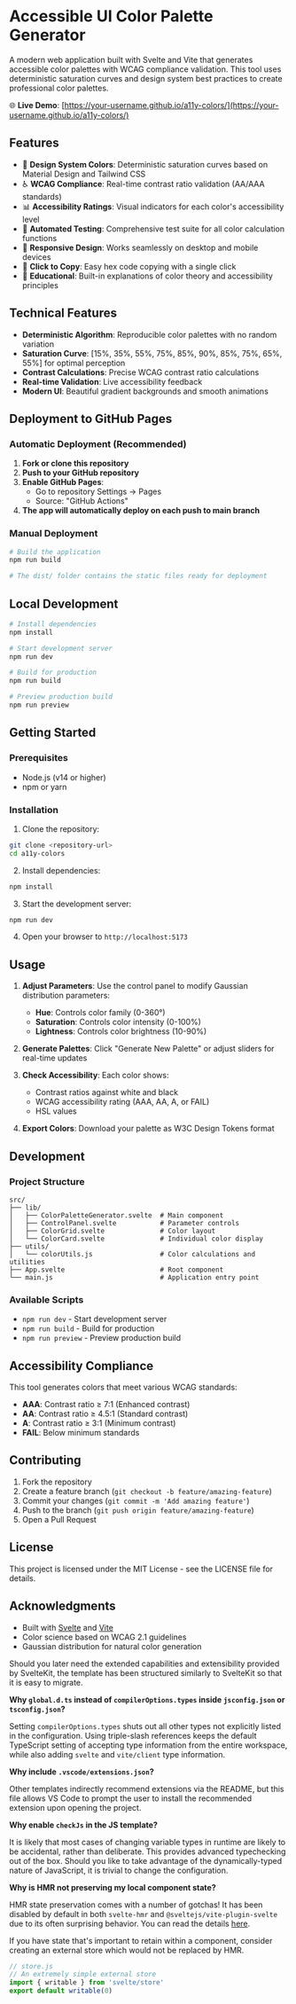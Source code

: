 # Accessible UI Color Palette Generator

A modern web application built with Svelte and Vite that generates accessible color palettes with WCAG compliance validation. This tool uses deterministic saturation curves and design system best practices to create professional color palettes.

🌐 **Live Demo**: [https://your-username.github.io/a11y-colors/](https://your-username.github.io/a11y-colors/)

## Features

- 🎨 **Design System Colors**: Deterministic saturation curves based on Material Design and Tailwind CSS
- ♿ **WCAG Compliance**: Real-time contrast ratio validation (AA/AAA standards)
- 📊 **Accessibility Ratings**: Visual indicators for each color's accessibility level
- 🧪 **Automated Testing**: Comprehensive test suite for all color calculation functions
- 📱 **Responsive Design**: Works seamlessly on desktop and mobile devices
- 🎯 **Click to Copy**: Easy hex code copying with a single click
- 📖 **Educational**: Built-in explanations of color theory and accessibility principles

## Technical Features

- **Deterministic Algorithm**: Reproducible color palettes with no random variation
- **Saturation Curve**: [15%, 35%, 55%, 75%, 85%, 90%, 85%, 75%, 65%, 55%] for optimal perception
- **Contrast Calculations**: Precise WCAG contrast ratio calculations
- **Real-time Validation**: Live accessibility feedback
- **Modern UI**: Beautiful gradient backgrounds and smooth animations

## Deployment to GitHub Pages

### Automatic Deployment (Recommended)

1. **Fork or clone this repository**
2. **Push to your GitHub repository**
3. **Enable GitHub Pages**:
   - Go to repository Settings → Pages
   - Source: "GitHub Actions"
4. **The app will automatically deploy on each push to main branch**

### Manual Deployment

```bash
# Build the application
npm run build

# The dist/ folder contains the static files ready for deployment
```

## Local Development

```bash
# Install dependencies
npm install

# Start development server
npm run dev

# Build for production
npm run build

# Preview production build
npm run preview
```

## Getting Started

### Prerequisites
- Node.js (v14 or higher)
- npm or yarn

### Installation

1. Clone the repository:
```bash
git clone <repository-url>
cd a11y-colors
```

2. Install dependencies:
```bash
npm install
```

3. Start the development server:
```bash
npm run dev
```

4. Open your browser to `http://localhost:5173`

## Usage

1. **Adjust Parameters**: Use the control panel to modify Gaussian distribution parameters:
   - **Hue**: Controls color family (0-360°)
   - **Saturation**: Controls color intensity (0-100%)
   - **Lightness**: Controls color brightness (10-90%)

2. **Generate Palettes**: Click "Generate New Palette" or adjust sliders for real-time updates

3. **Check Accessibility**: Each color shows:
   - Contrast ratios against white and black
   - WCAG accessibility rating (AAA, AA, A, or FAIL)
   - HSL values

4. **Export Colors**: Download your palette as W3C Design Tokens format

## Development

### Project Structure
```
src/
├── lib/
│   ├── ColorPaletteGenerator.svelte  # Main component
│   ├── ControlPanel.svelte           # Parameter controls
│   ├── ColorGrid.svelte              # Color layout
│   └── ColorCard.svelte              # Individual color display
├── utils/
│   └── colorUtils.js                 # Color calculations and utilities
├── App.svelte                        # Root component
└── main.js                           # Application entry point
```

### Available Scripts

- `npm run dev` - Start development server
- `npm run build` - Build for production
- `npm run preview` - Preview production build

## Accessibility Compliance

This tool generates colors that meet various WCAG standards:

- **AAA**: Contrast ratio ≥ 7:1 (Enhanced contrast)
- **AA**: Contrast ratio ≥ 4.5:1 (Standard contrast)
- **A**: Contrast ratio ≥ 3:1 (Minimum contrast)
- **FAIL**: Below minimum standards

## Contributing

1. Fork the repository
2. Create a feature branch (`git checkout -b feature/amazing-feature`)
3. Commit your changes (`git commit -m 'Add amazing feature'`)
4. Push to the branch (`git push origin feature/amazing-feature`)
5. Open a Pull Request

## License

This project is licensed under the MIT License - see the LICENSE file for details.

## Acknowledgments

- Built with [Svelte](https://svelte.dev/) and [Vite](https://vitejs.dev/)
- Color science based on WCAG 2.1 guidelines
- Gaussian distribution for natural color generation

Should you later need the extended capabilities and extensibility provided by SvelteKit, the template has been structured similarly to SvelteKit so that it is easy to migrate.

**Why `global.d.ts` instead of `compilerOptions.types` inside `jsconfig.json` or `tsconfig.json`?**

Setting `compilerOptions.types` shuts out all other types not explicitly listed in the configuration. Using triple-slash references keeps the default TypeScript setting of accepting type information from the entire workspace, while also adding `svelte` and `vite/client` type information.

**Why include `.vscode/extensions.json`?**

Other templates indirectly recommend extensions via the README, but this file allows VS Code to prompt the user to install the recommended extension upon opening the project.

**Why enable `checkJs` in the JS template?**

It is likely that most cases of changing variable types in runtime are likely to be accidental, rather than deliberate. This provides advanced typechecking out of the box. Should you like to take advantage of the dynamically-typed nature of JavaScript, it is trivial to change the configuration.

**Why is HMR not preserving my local component state?**

HMR state preservation comes with a number of gotchas! It has been disabled by default in both `svelte-hmr` and `@sveltejs/vite-plugin-svelte` due to its often surprising behavior. You can read the details [here](https://github.com/sveltejs/svelte-hmr/tree/master/packages/svelte-hmr#preservation-of-local-state).

If you have state that's important to retain within a component, consider creating an external store which would not be replaced by HMR.

```js
// store.js
// An extremely simple external store
import { writable } from 'svelte/store'
export default writable(0)
```
